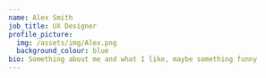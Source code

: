 ```yaml
---
name: Alex Smith
job_title: UX Designer
profile_picture:
  img: /assets/img/Alex.png
  background_colour: blue
bio: Something about me and what I like, maybe something funny
---
```

